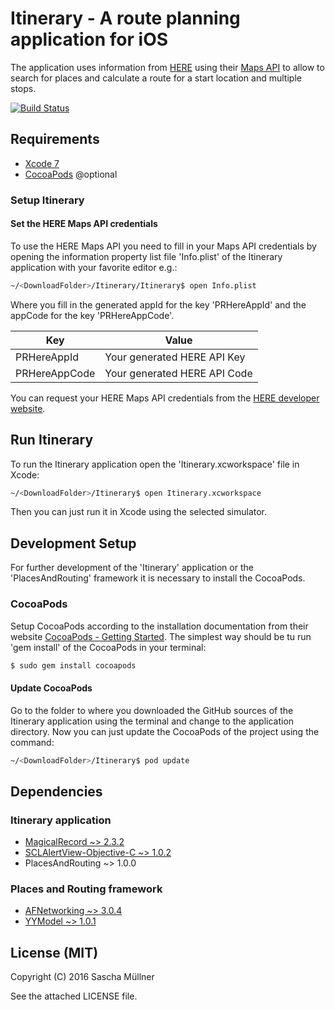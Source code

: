# Itinerary - A route planning application for iOS
The application uses information from [HERE](http://www.here.com) using their [Maps API](https://developer.here.com) to allow to search for places and calculate a route for a start location and multiple stops.

[![Build Status](https://travis-ci.org/smuellner/Itinerary.svg?branch=master)](https://travis-ci.org/smuellner/Itinerary)

## Requirements
* [Xcode 7](https://developer.apple.com/xcode/)
* [CocoaPods](https://cocoapods.org) @optional

### Setup Itinerary
#### Set the HERE Maps API credentials
To use the HERE Maps API you need to fill in your Maps API credentials by opening the information property list file 'Info.plist' of the Itinerary application with your favorite editor e.g.:

```bash
~/<DownloadFolder>/Itinerary/Itinerary$ open Info.plist
```

Where you fill in the generated appId for the key 'PRHereAppId' and the appCode for the key 'PRHereAppCode'.

Key | Value
------------ | -------------
PRHereAppId | Your generated HERE API Key
PRHereAppCode | Your generated HERE API Code

You can request your HERE Maps API credentials from the [HERE developer website](https://developer.here.com).

## Run Itinerary
To run the Itinerary application open the 'Itinerary.xcworkspace' file in Xcode:

```bash
~/<DownloadFolder>/Itinerary$ open Itinerary.xcworkspace
```

Then you can just run it in Xcode using the selected simulator.



## Development Setup
For further development of the 'Itinerary' application or the 'PlacesAndRouting' framework it is necessary to install the CocoaPods.

### CocoaPods
Setup CocoaPods according to the installation documentation from their website [CocoaPods - Getting Started](https://guides.cocoapods.org/using/getting-started.html).
The simplest way should be tu run 'gem install' of the CocoaPods in your terminal:

```bash
$ sudo gem install cocoapods
```

#### Update CocoaPods
Go to the folder to where you downloaded the GitHub sources of the Itinerary application using the terminal and change to the application directory.
Now you can just update the CocoaPods of the project using the command:

```bash
~/<DownloadFolder>/Itinerary$ pod update
```

## Dependencies 

### Itinerary application 
* [MagicalRecord ~> 2.3.2](https://github.com/magicalpanda/MagicalRecord)
* [SCLAlertView-Objective-C ~> 1.0.2](https://github.com/dogo/SCLAlertView)
* PlacesAndRouting ~> 1.0.0

### Places and Routing framework 
* [AFNetworking ~> 3.0.4](https://github.com/AFNetworking/AFNetworking)
* [YYModel ~> 1.0.1](https://github.com/ibireme/YYModel)


## License (MIT)

Copyright (C) 2016 Sascha Müllner

See the attached LICENSE file.